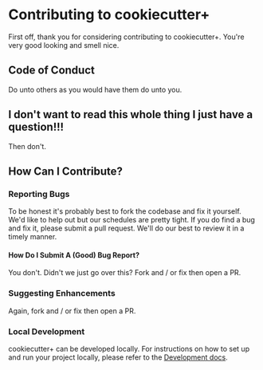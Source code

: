 # Contributing to cookiecutter+

First off, thank you for considering contributing to cookiecutter+. You're very good looking and smell nice.

## Code of Conduct

Do unto others as you would have them do unto you.

## I don't want to read this whole thing I just have a question!!!

Then don't.

## How Can I Contribute?

### Reporting Bugs

To be honest it's probably best to fork the codebase and fix it yourself. We'd like to help out but our schedules are pretty tight. If you do find a bug and fix it, please submit a pull request. We'll do our best to review it in a timely manner.

#### How Do I Submit A (Good) Bug Report?

You don't. Didn't we just go over this? Fork and / or fix then open a PR.

### Suggesting Enhancements

Again, fork and / or fix then open a PR.

### Local Development

cookiecutter+ can be developed locally. For instructions on how to set up and run your project locally, please refer to the [Development docs](DEVELOPMENT.md).
